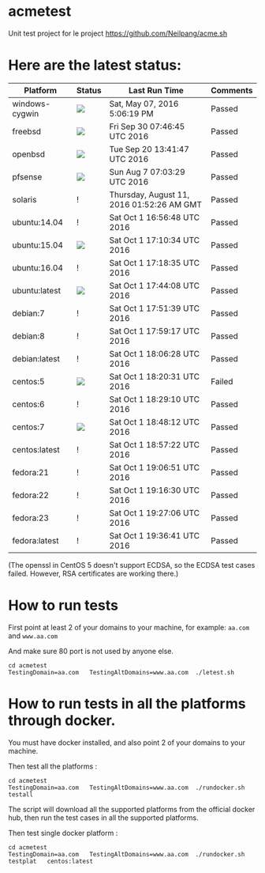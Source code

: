 # acmetest
Unit test project for le project https://github.com/Neilpang/acme.sh



# Here are the latest status:

| Platform | Status| Last Run Time| Comments|
-----------|-------|--------------|---------|
|windows-cygwin| ![](https://cdn.rawgit.com/Neilpang/letest/master/status/windows-cygwin.svg?1462640779)| Sat, May 07, 2016  5:06:19 PM| Passed |
|freebsd| ![](https://cdn.rawgit.com/Neilpang/letest/master/status/freebsd.svg?1475221605)| Fri Sep 30 07:46:45 UTC 2016| Passed |
|openbsd| ![](https://cdn.rawgit.com/Neilpang/letest/master/status/openbsd.svg?1474378907)| Tue Sep 20 13:41:47 UTC 2016| Passed |
|pfsense| ![](https://cdn.rawgit.com/Neilpang/letest/master/status/pfsense.svg?1470553409)| Sun Aug  7 07:03:29 UTC 2016| Passed |
|solaris| \![](https://cdn.rawgit.com/Neilpang/letest/master/status/solaris.svg?1470880346)| Thursday, August 11, 2016 01:52:26 AM GMT| Passed |
|ubuntu:14.04| \![](https://cdn.rawgit.com/Neilpang/letest/master/status/ubuntu-14.04.svg?1475341008)| Sat Oct  1 16:56:48 UTC 2016| Passed |
|ubuntu:15.04| ![](https://cdn.rawgit.com/Neilpang/letest/master/status/ubuntu-15.04.svg?1475341834)| Sat Oct  1 17:10:34 UTC 2016| Passed |
|ubuntu:16.04| \![](https://cdn.rawgit.com/Neilpang/letest/master/status/ubuntu-16.04.svg?1475342315)| Sat Oct  1 17:18:35 UTC 2016| Passed |
|ubuntu:latest| ![](https://cdn.rawgit.com/Neilpang/letest/master/status/ubuntu-latest.svg?1475343848)| Sat Oct  1 17:44:08 UTC 2016| Passed |
|debian:7| \![](https://cdn.rawgit.com/Neilpang/letest/master/status/debian-7.svg?1475344299)| Sat Oct  1 17:51:39 UTC 2016| Passed |
|debian:8| \![](https://cdn.rawgit.com/Neilpang/letest/master/status/debian-8.svg?1475344757)| Sat Oct  1 17:59:17 UTC 2016| Passed |
|debian:latest| \![](https://cdn.rawgit.com/Neilpang/letest/master/status/debian-latest.svg?1475345188)| Sat Oct  1 18:06:28 UTC 2016| Passed |
|centos:5| ![](https://cdn.rawgit.com/Neilpang/letest/master/status/centos-5.svg?1475346031)| Sat Oct  1 18:20:31 UTC 2016| Failed |
|centos:6| \![](https://cdn.rawgit.com/Neilpang/letest/master/status/centos-6.svg?1475346550)| Sat Oct  1 18:29:10 UTC 2016| Passed |
|centos:7| ![](https://cdn.rawgit.com/Neilpang/letest/master/status/centos-7.svg?1475347692)| Sat Oct  1 18:48:12 UTC 2016| Passed |
|centos:latest| \![](https://cdn.rawgit.com/Neilpang/letest/master/status/centos-latest.svg?1475348242)| Sat Oct  1 18:57:22 UTC 2016| Passed |
|fedora:21| \![](https://cdn.rawgit.com/Neilpang/letest/master/status/fedora-21.svg?1475348811)| Sat Oct  1 19:06:51 UTC 2016| Passed |
|fedora:22| \![](https://cdn.rawgit.com/Neilpang/letest/master/status/fedora-22.svg?1475349390)| Sat Oct  1 19:16:30 UTC 2016| Passed |
|fedora:23| \![](https://cdn.rawgit.com/Neilpang/letest/master/status/fedora-23.svg?1475350026)| Sat Oct  1 19:27:06 UTC 2016| Passed |
|fedora:latest| \![](https://cdn.rawgit.com/Neilpang/letest/master/status/fedora-latest.svg?1475350601)| Sat Oct  1 19:36:41 UTC 2016| Passed |
(The openssl in CentOS 5 doesn't support ECDSA, so the ECDSA test cases failed. However, RSA certificates are working there.)

# How to run tests

First point at least 2 of your domains to your machine, 
for example: `aa.com` and `www.aa.com`

And make sure 80 port is not used by anyone else.

```
cd acmetest
TestingDomain=aa.com   TestingAltDomains=www.aa.com  ./letest.sh
```

# How to run tests in all the platforms through docker.

You must have docker installed, and also point 2 of your domains to your machine.

Then test all the platforms :

```
cd acmetest
TestingDomain=aa.com   TestingAltDomains=www.aa.com  ./rundocker.sh  testall
```

The script will download all the supported platforms from the official docker hub, then run the test cases in all the supported platforms.

Then test single docker platform :

```
cd acmetest
TestingDomain=aa.com   TestingAltDomains=www.aa.com  ./rundocker.sh  testplat   centos:latest
```









